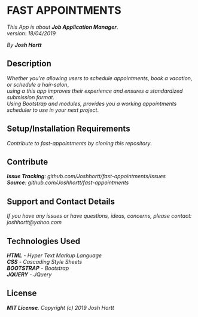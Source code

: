 # FAST APPOINTMENTS

_This App is about **Job Application Manager**_.<br/>
_version: 18/04/2019_<br/>

_By **Josh Hortt**_

## Description

_Whether you're allowing users to schedule appointments, book a vacation, or schedule a hair-salon_,<br/>
_using a this app improves their experience and ensures a standardized submission format_.<br/>
_Using Bootstrap and modules, provides you a working appointments scheduler to use in your next project_.

## Setup/Installation Requirements

_Contribute to fast-appointments by cloning this repository_.

## Contribute

_**Issue Tracking**: github.com/Joshhortt/fast-appointments/issues_<br/>
_**Source**: github.com/Joshhortt/fast-appointments_

## Support and Contact Details

_If you have any issues or have questions, ideas, concerns, please contact: joshhortt@yahoo.com_

## Technologies Used

_**HTML** - Hyper Text Markup Language_<br/>
_**CSS** - Cascading Style Sheets_<br/>
_**BOOTSTRAP** - Bootstrap_</br>
_**JQUERY** - JQuery_

## License

_**MIT License**. Copyright (c) 2019 Josh Hortt_
